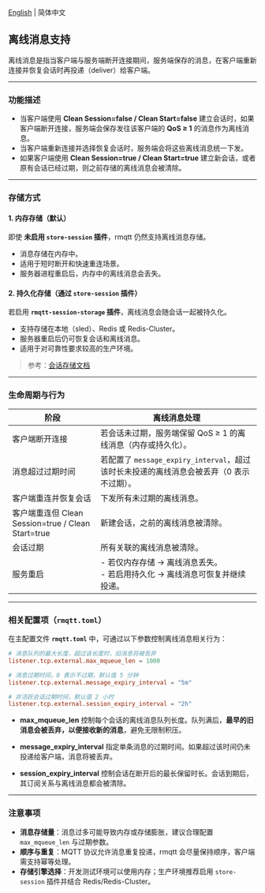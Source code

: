[English](../en_US/offline-message.md)  | 简体中文


## 离线消息支持

离线消息是指当客户端与服务端断开连接期间，服务端保存的消息，在客户端重新连接并恢复会话时再投递（deliver）给客户端。

---

### 功能描述

* 当客户端使用 **Clean Session=false / Clean Start=false** 建立会话时，如果客户端断开连接，服务端会保存发往该客户端的 **QoS ≥ 1** 的消息作为离线消息。
* 当客户端重新连接并选择恢复会话时，服务端会将这些离线消息统一下发。
* 如果客户端使用 **Clean Session=true / Clean Start=true** 建立新会话，或者原有会话已经过期，则之前存储的离线消息会被清除。

---

### 存储方式

#### 1. 内存存储（默认）

即使 **未启用 `store-session` 插件**，rmqtt 仍然支持离线消息存储。

* 消息存储在内存中。
* 适用于短时断开和快速重连场景。
* 服务器进程重启后，内存中的离线消息会丢失。

#### 2. 持久化存储（通过 `store-session` 插件）

若启用 **`rmqtt-session-storage` 插件**，离线消息会随会话一起被持久化。

* 支持存储在本地（sled）、Redis 或 Redis-Cluster。
* 服务器重启后仍可恢复会话和离线消息。
* 适用于对可靠性要求较高的生产环境。

> 参考：[会话存储文档](../zh_CN/store-session.md)

---

### 生命周期与行为

| 阶段                                           | 离线消息处理                                                     |
| -------------------------------------------- | ---------------------------------------------------------- |
| 客户端断开连接                                      | 若会话未过期，服务端保留 QoS ≥ 1 的离线消息（内存或持久化）。                        |
| 消息超过过期时间                                     | 若配置了 `message_expiry_interval`，超过该时长未投递的离线消息会被丢弃（0 表示不过期）。 |
| 客户端重连并恢复会话                                   | 下发所有未过期的离线消息。                                              |
| 客户端重连但 Clean Session=true / Clean Start=true | 新建会话，之前的离线消息被清除。                                           |
| 会话过期                                         | 所有关联的离线消息被清除。                                              |
| 服务重启                                         | - 若仅内存存储 → 离线消息丢失。<br> - 若启用持久化 → 离线消息可恢复并继续投递。            |

---

### 相关配置项（`rmqtt.toml`）

在主配置文件 **`rmqtt.toml`** 中，可通过以下参数控制离线消息相关行为：

```toml
# 消息队列的最大长度，超过该长度时，旧消息将被丢弃
listener.tcp.external.max_mqueue_len = 1000

# 消息过期时间，0 表示不过期，默认值 5 分钟
listener.tcp.external.message_expiry_interval = "5m"

# 非活跃会话过期时间，默认值 2 小时
listener.tcp.external.session_expiry_interval = "2h"
```

* **max\_mqueue\_len**
  控制每个会话的离线消息队列长度。队列满后，**最早的旧消息会被丢弃，以便接收新的消息**，避免无限制积压。

* **message\_expiry\_interval**
  指定单条消息的过期时间。如果超过该时间仍未投递给客户端，消息将被丢弃。

* **session\_expiry\_interval**
  控制会话在断开后的最长保留时长。会话到期后，其订阅关系与离线消息都会被清除。

---

### 注意事项

* **消息存储量**：消息过多可能导致内存或存储膨胀，建议合理配置 `max_mqueue_len` 与过期参数。
* **顺序与重复**：MQTT 协议允许消息重复投递，rmqtt 会尽量保持顺序，客户端需支持幂等处理。
* **存储引擎选择**：开发测试环境可以使用内存；生产环境推荐启用 `store-session` 插件并结合 Redis/Redis-Cluster。

